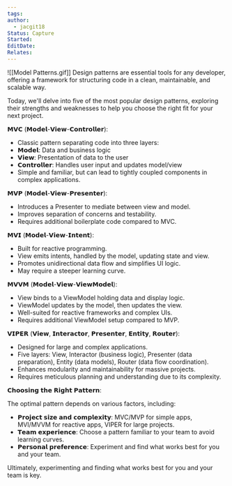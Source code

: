 ```yaml
---
tags: 
author:
  - jacgit18
Status: Capture
Started: 
EditDate: 
Relates:
---
```

![[Model Patterns.gif]]
Design patterns are essential tools for any developer, offering a framework for structuring code in a clean, maintainable, and scalable way.  
  
Today, we'll delve into five of the most popular design patterns, exploring their strengths and weaknesses to help you choose the right fit for your next project.  
  
𝗠𝗩𝗖 (𝗠𝗼𝗱𝗲𝗹-𝗩𝗶𝗲𝘄-𝗖𝗼𝗻𝘁𝗿𝗼𝗹𝗹𝗲𝗿):  
  
- Classic pattern separating code into three layers:  
- 𝗠𝗼𝗱𝗲𝗹: Data and business logic  
- 𝗩𝗶𝗲𝘄: Presentation of data to the user  
- 𝗖𝗼𝗻𝘁𝗿𝗼𝗹𝗹𝗲𝗿: Handles user input and updates model/view  
- Simple and familiar, but can lead to tightly coupled components in complex applications.  
  
𝗠𝗩𝗣 (𝗠𝗼𝗱𝗲𝗹-𝗩𝗶𝗲𝘄-𝗣𝗿𝗲𝘀𝗲𝗻𝘁𝗲𝗿):  
  
- Introduces a Presenter to mediate between view and model.  
- Improves separation of concerns and testability.  
- Requires additional boilerplate code compared to MVC.  
  
𝗠𝗩𝗜 (𝗠𝗼𝗱𝗲𝗹-𝗩𝗶𝗲𝘄-𝗜𝗻𝘁𝗲𝗻𝘁):  
  
- Built for reactive programming.  
- View emits intents, handled by the model, updating state and view.  
- Promotes unidirectional data flow and simplifies UI logic.  
- May require a steeper learning curve.  
  
𝗠𝗩𝗩𝗠 (𝗠𝗼𝗱𝗲𝗹-𝗩𝗶𝗲𝘄-𝗩𝗶𝗲𝘄𝗠𝗼𝗱𝗲𝗹):  
  
- View binds to a ViewModel holding data and display logic.  
- ViewModel updates by the model, then updates the view.  
- Well-suited for reactive frameworks and complex UIs.  
- Requires additional ViewModel setup compared to MVP.  
  
𝗩𝗜𝗣𝗘𝗥 (𝗩𝗶𝗲𝘄, 𝗜𝗻𝘁𝗲𝗿𝗮𝗰𝘁𝗼𝗿, 𝗣𝗿𝗲𝘀𝗲𝗻𝘁𝗲𝗿, 𝗘𝗻𝘁𝗶𝘁𝘆, 𝗥𝗼𝘂𝘁𝗲𝗿):  
  
- Designed for large and complex applications.  
- Five layers: View, Interactor (business logic), Presenter (data preparation), Entity (data models), Router (data flow coordination).  
- Enhances modularity and maintainability for massive projects.  
- Requires meticulous planning and understanding due to its complexity.  
  
𝗖𝗵𝗼𝗼𝘀𝗶𝗻𝗴 𝘁𝗵𝗲 𝗥𝗶𝗴𝗵𝘁 𝗣𝗮𝘁𝘁𝗲𝗿𝗻:  
  
The optimal pattern depends on various factors, including:  
  
- 𝗣𝗿𝗼𝗷𝗲𝗰𝘁 𝘀𝗶𝘇𝗲 𝗮𝗻𝗱 𝗰𝗼𝗺𝗽𝗹𝗲𝘅𝗶𝘁𝘆: MVC/MVP for simple apps, MVI/MVVM for reactive apps, VIPER for large projects.  
- 𝗧𝗲𝗮𝗺 𝗲𝘅𝗽𝗲𝗿𝗶𝗲𝗻𝗰𝗲: Choose a pattern familiar to your team to avoid learning curves.  
- 𝗣𝗲𝗿𝘀𝗼𝗻𝗮𝗹 𝗽𝗿𝗲𝗳𝗲𝗿𝗲𝗻𝗰𝗲: Experiment and find what works best for you and your team.  
  
  
Ultimately, experimenting and finding what works best for you and your team is key.
